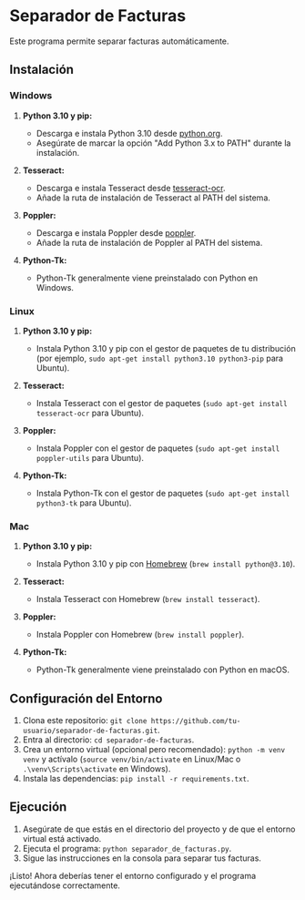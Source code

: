 # Separador de Facturas

Este programa permite separar facturas automáticamente.

## Instalación

### Windows

1. **Python 3.10 y pip:**
   - Descarga e instala Python 3.10 desde [python.org](https://www.python.org/downloads/).
   - Asegúrate de marcar la opción "Add Python 3.x to PATH" durante la instalación.

2. **Tesseract:**
   - Descarga e instala Tesseract desde [tesseract-ocr](https://github.com/tesseract-ocr/tesseract).
   - Añade la ruta de instalación de Tesseract al PATH del sistema.

3. **Poppler:**
   - Descarga e instala Poppler desde [poppler](https://poppler.freedesktop.org/).
   - Añade la ruta de instalación de Poppler al PATH del sistema.

4. **Python-Tk:**
   - Python-Tk generalmente viene preinstalado con Python en Windows.

### Linux

1. **Python 3.10 y pip:**
   - Instala Python 3.10 y pip con el gestor de paquetes de tu distribución (por ejemplo, `sudo apt-get install python3.10 python3-pip` para Ubuntu).

2. **Tesseract:**
   - Instala Tesseract con el gestor de paquetes (`sudo apt-get install tesseract-ocr` para Ubuntu).

3. **Poppler:**
   - Instala Poppler con el gestor de paquetes (`sudo apt-get install poppler-utils` para Ubuntu).

4. **Python-Tk:**
   - Instala Python-Tk con el gestor de paquetes (`sudo apt-get install python3-tk` para Ubuntu).

### Mac

1. **Python 3.10 y pip:**
   - Instala Python 3.10 y pip con [Homebrew](https://brew.sh/) (`brew install python@3.10`).

2. **Tesseract:**
   - Instala Tesseract con Homebrew (`brew install tesseract`).

3. **Poppler:**
   - Instala Poppler con Homebrew (`brew install poppler`).

4. **Python-Tk:**
   - Python-Tk generalmente viene preinstalado con Python en macOS.

## Configuración del Entorno

1. Clona este repositorio: `git clone https://github.com/tu-usuario/separador-de-facturas.git`.
2. Entra al directorio: `cd separador-de-facturas`.
3. Crea un entorno virtual (opcional pero recomendado): `python -m venv venv` y actívalo (`source venv/bin/activate` en Linux/Mac o `.\venv\Scripts\activate` en Windows).
4. Instala las dependencias: `pip install -r requirements.txt`.

## Ejecución

1. Asegúrate de que estás en el directorio del proyecto y de que el entorno virtual está activado.
2. Ejecuta el programa: `python separador_de_facturas.py`.
3. Sigue las instrucciones en la consola para separar tus facturas.

¡Listo! Ahora deberías tener el entorno configurado y el programa ejecutándose correctamente.
